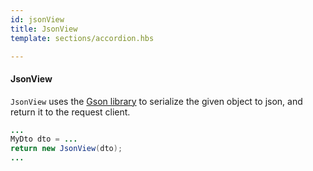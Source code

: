 ```yaml
---
id: jsonView
title: JsonView
template: sections/accordion.hbs

---
```


#### JsonView

`JsonView` uses the [Gson library](http://code.google.com/p/google-gson/) to serialize the given object to json, and return it to the request client.

```java
...
MyDto dto = ... 
return new JsonView(dto);
...
```